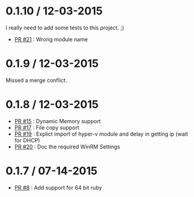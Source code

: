 # 0.1.10 / 12-03-2015

I really need to add some tests to this project. ;)

* [PR #21](https://github.com/test-kitchen/kitchen-hyperv/pull/21) : Wrong module name


# 0.1.9 / 12-03-2015

Missed a merge conflict.

# 0.1.8 / 12-03-2015

* [PR #15](https://github.com/test-kitchen/kitchen-hyperv/pull/15) : Dynamic Memory support
* [PR #17](https://github.com/test-kitchen/kitchen-hyperv/pull/17) : File copy support
* [PR #19](https://github.com/test-kitchen/kitchen-hyperv/pull/19) : Explict import of hyper-v module and delay in getting ip  (wait for DHCP)
* [PR #20](https://github.com/test-kitchen/kitchen-hyperv/pull/20) : Doc the required WinRM Settings

# 0.1.7 / 07-14-2015

* [PR #8](https://github.com/test-kitchen/kitchen-hyperv/pull/8) : Add support for 64 bit ruby
